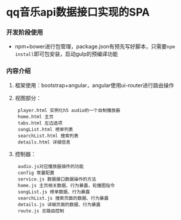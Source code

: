 qq音乐api数据接口实现的SPA
=================

### 开发阶段使用
* npm+bower进行包管理，package.json有预先写好脚本，只需要`npm  install`即可包安装，启动gulp的预编译功能

### 内容介绍
1. 框架使用：bootstrap+angular，angular使用ui-router进行路由操作
2. 视图部分：  

        player.html 实例化h5 audio的一个自制播放器
        home.html 主页
        tabs.html 左边选项
        songList.html 榜单列表
        searchList.html 搜索列表
        details.html 详细信息  
     
3. 控制器：  

        audio.js对应播放器插件的功能
        config 常量配置
        service.js 数据接口数据操作的方法
        home.js 主页相关数据、行为暴露，轮播图指令
        songList.js 榜单数据、行为暴露
        searchList.js 搜索页面的数据、行为暴露
        details.js 详细页面的数据、行为暴露 
        route.js 总路由控制    